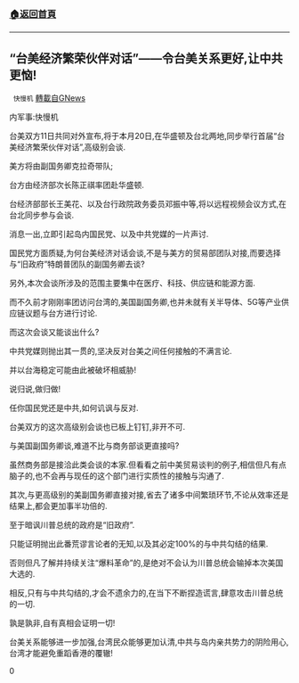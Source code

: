 ###  [:house:返回首頁](https://github.com/ourhimalayas/txt)
---

## “台美经济繁荣伙伴对话”——令台美关系更好,让中共更恼!
` 快慢机` [轉載自GNews](https://gnews.org/zh-hans/549401/)

内军事:快慢机

台美双方11日共同对外宣布,将于本月20日,在华盛顿及台北两地,同步举行首届“台美经济繁荣伙伴对话”,高级别会谈.

美方将由副国务卿克拉奇带队;

台方由经济部次长陈正祺率团赴华盛顿.

台经济部部长王美花、以及台行政院政务委员邓振中等,将以远程视频会议方式,在台北同步参与会谈.

消息一出,立即引起岛内国民党、以及中共党媒的一片声讨.

国民党方面质疑,为何台美经济对话会谈,不是与美方的贸易部团队对接,而要选择与“旧政府”特朗普团队的副国务卿去谈?

另外,本次会谈所涉及的范围主要集中在医疗、科技、供应链和能源方面.

而不久前才刚刚率团访问台湾的,美国副国务卿,也并未就有关半导体、5G等产业供应链议题与台方进行讨论.

而这次会谈又能谈出什么?

中共党媒则抛出其一贯的,坚决反对台美之间任何接触的不满言论.

并以台海稳定可能由此被破坏相威胁!

说归说,做归做!

任你国民党还是中共,如何讥讽与反对.

台美双方的这次高级别会谈也已板上钉钉,非开不可.

与美国副国务卿谈,难道不比与商务部谈更直接吗?

虽然商务部是接洽此类会谈的本家.但看看之前中美贸易谈判的例子,相信但凡有点脑子的,也不会再与现任的这个部门进行实质性的接触与沟通了.

其次,与更高级别的美副国务卿直接对接,省去了诸多中间繁琐环节,不论从效率还是结果上,都会更加事半功倍的.

至于暗讽川普总统的政府是“旧政府”.

只能证明抛出此番荒谬言论者的无知,以及其必定100%的与中共勾结的结果.

否则但凡了解并持续关注“爆料革命”的,是绝对不会认为川普总统会输掉本次美国大选的.

相反,只有与中共勾结的,才会不遗余力的,在当下不断捏造谎言,肆意攻击川普总统的一切.

孰是孰非,自有真相会证明一切!

台美关系能够进一步加强,台湾民众能够更加认清,中共与岛内亲共势力的阴险用心,台湾才能避免重蹈香港的覆辙!

0
